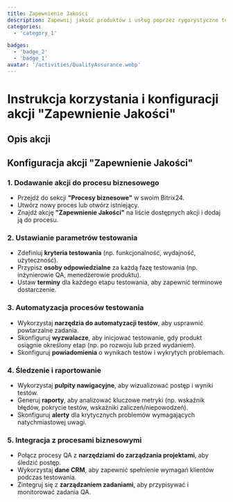 ```yaml
---
title: Zapewnienie Jakości
description: Zapewnij jakość produktów i usług poprzez rygorystyczne testowanie.
categories:
  - 'category_1'

badges:
  - 'badge_2'
  - 'badge_1'
avatar: '/activities/QualityAssurance.webp'
---
```

# Instrukcja korzystania i konfiguracji akcji "Zapewnienie Jakości"

## Opis akcji

## **Konfiguracja akcji "Zapewnienie Jakości"**

### 1. Dodawanie akcji do procesu biznesowego
- Przejdź do sekcji **"Procesy biznesowe"** w swoim Bitrix24.
- Utwórz nowy proces lub otwórz istniejący.
- Znajdź akcję **"Zapewnienie Jakości"** na liście dostępnych akcji i dodaj ją do procesu.

### 2. Ustawianie parametrów testowania
- Zdefiniuj **kryteria testowania** (np. funkcjonalność, wydajność, użyteczność).
- Przypisz **osoby odpowiedzialne** za każdą fazę testowania (np. inżynierowie QA, menedżerowie produktu).
- Ustaw **terminy** dla każdego etapu testowania, aby zapewnić terminowe dostarczenie.

### 3. Automatyzacja procesów testowania
- Wykorzystaj **narzędzia do automatyzacji testów**, aby usprawnić powtarzalne zadania.
- Skonfiguruj **wyzwalacze**, aby inicjować testowanie, gdy produkt osiągnie określony etap (np. po rozwoju lub przed wydaniem).
- Skonfiguruj **powiadomienia** o wynikach testów i wykrytych problemach.

### 4. Śledzenie i raportowanie
- Wykorzystaj **pulpity nawigacyjne**, aby wizualizować postęp i wyniki testów.
- Generuj **raporty**, aby analizować kluczowe metryki (np. wskaźnik błędów, pokrycie testów, wskaźniki zaliczeń/niepowodzeń).
- Skonfiguruj **alerty** dla krytycznych problemów wymagających natychmiastowej uwagi.

### 5. Integracja z procesami biznesowymi
- Połącz procesy QA z **narzędziami do zarządzania projektami**, aby śledzić postęp.
- Wykorzystaj **dane CRM**, aby zapewnić spełnienie wymagań klientów podczas testowania.
- Zintegruj się z **zarządzaniem zadaniami**, aby przypisywać i monitorować zadania QA.